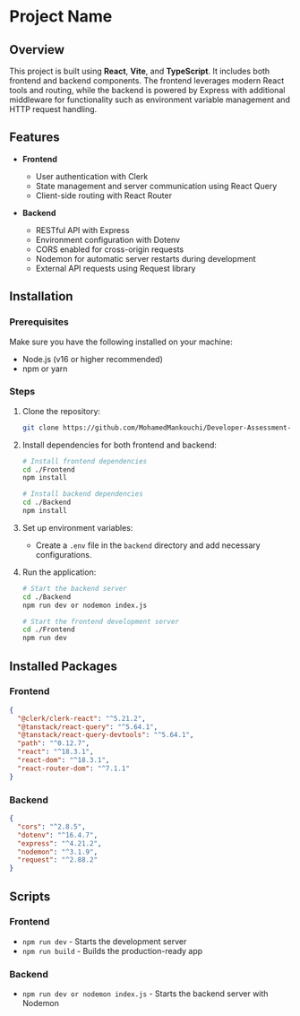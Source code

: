 # Project Name

## Overview
This project is built using **React**, **Vite**, and **TypeScript**. It includes both frontend and backend components. The frontend leverages modern React tools and routing, while the backend is powered by Express with additional middleware for functionality such as environment variable management and HTTP request handling.

## Features
- **Frontend**
  - User authentication with Clerk
  - State management and server communication using React Query
  - Client-side routing with React Router
  
- **Backend**
  - RESTful API with Express
  - Environment configuration with Dotenv
  - CORS enabled for cross-origin requests
  - Nodemon for automatic server restarts during development
  - External API requests using Request library

## Installation

### Prerequisites
Make sure you have the following installed on your machine:
- Node.js (v16 or higher recommended)
- npm or yarn

### Steps
1. Clone the repository:
   ```bash
   git clone https://github.com/MohamedMankouchi/Developer-Assessment-Exercise.git
   ```
2. Install dependencies for both frontend and backend:
   ```bash
   # Install frontend dependencies
   cd ./Frontend
   npm install

   # Install backend dependencies
   cd ./Backend
   npm install
   ```

3. Set up environment variables:
   - Create a `.env` file in the `backend` directory and add necessary configurations.

4. Run the application:
   ```bash
   # Start the backend server
   cd ./Backend
   npm run dev or nodemon index.js

   # Start the frontend development server
   cd ./Frontend
   npm run dev
   ```

## Installed Packages

### Frontend
```json
{
  "@clerk/clerk-react": "^5.21.2",
  "@tanstack/react-query": "^5.64.1",
  "@tanstack/react-query-devtools": "^5.64.1",
  "path": "^0.12.7",
  "react": "^18.3.1",
  "react-dom": "^18.3.1",
  "react-router-dom": "^7.1.1"
}
```

### Backend
```json
{
  "cors": "^2.8.5",
  "dotenv": "^16.4.7",
  "express": "^4.21.2",
  "nodemon": "^3.1.9",
  "request": "^2.88.2"
}
```

## Scripts

### Frontend
- `npm run dev` - Starts the development server
- `npm run build` - Builds the production-ready app

### Backend
- `npm run dev or nodemon index.js` - Starts the backend server with Nodemon


